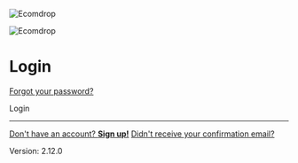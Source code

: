 ![Ecomdrop](https://app.ecomdrop.com.ar/assets/logo_ecomdrop_slogan-88feffa0.svg)

![Ecomdrop](https://app.ecomdrop.com.ar/assets/logo_ecomdrop_slogan-88feffa0.svg)

# Login

[Forgot your password?](https://app.ecomdrop.com.ar/resetPassword)

Login

* * *

[Don't have an account? **Sign up!**](https://app.ecomdrop.com.ar/register) [Didn't receive your confirmation email?](https://app.ecomdrop.com.ar/resendConfirmationAccountEmail)

Version: 2.12.0